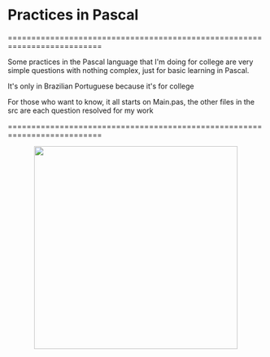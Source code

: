# Practices in Pascal

==========================================================================

Some practices in the Pascal language that I'm doing for college are very simple questions with nothing complex, just for basic learning in Pascal.

It's only in Brazilian Portuguese because it's for college

For those who want to know, it all starts on Main.pas, the other files in the src are each question resolved for my work

==========================================================================
<p align="center">
  <img width="400" height="400" src="https://github.com/Haadty/Pascal-Practices/assets/55682433/4f7addae-5c67-41d7-8643-1bf02033e4b4">
</p>
